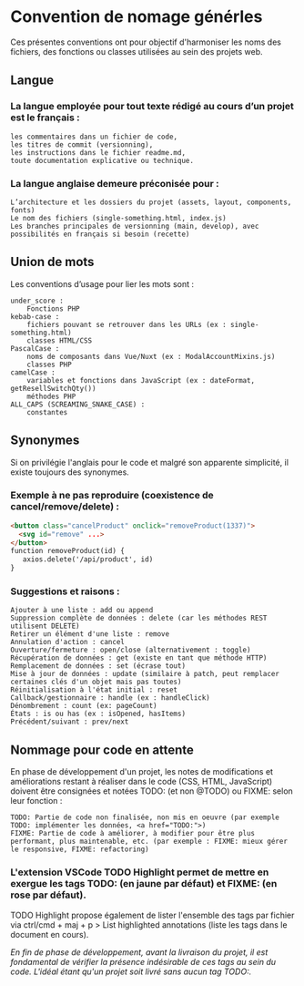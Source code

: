 # Convention de nomage générles 

Ces présentes conventions ont pour objectif d'harmoniser les noms des fichiers, des fonctions ou classes utilisées au sein des projets web.

## Langue

### La langue employée pour tout texte rédigé au cours d’un projet est le français :

    les commentaires dans un fichier de code,
    les titres de commit (versionning),
    les instructions dans le fichier readme.md,
    toute documentation explicative ou technique.

### La langue anglaise demeure préconisée pour :

    L’architecture et les dossiers du projet (assets, layout, components, fonts)
    Le nom des fichiers (single-something.html, index.js)
    Les branches principales de versionning (main, develop), avec possibilités en français si besoin (recette)

## Union de mots

Les conventions d’usage pour lier les mots sont :

    under_score :
        Fonctions PHP
    kebab-case :
        fichiers pouvant se retrouver dans les URLs (ex : single-something.html)
        classes HTML/CSS
    PascalCase :
        noms de composants dans Vue/Nuxt (ex : ModalAccountMixins.js)
        classes PHP
    camelCase :
        variables et fonctions dans JavaScript (ex : dateFormat, getResellSwitchQty())
        méthodes PHP
    ALL_CAPS (SCREAMING_SNAKE_CASE) :
        constantes

## Synonymes

Si on privilégie l'anglais pour le code et malgré son apparente simplicité, il existe toujours des synonymes.

### Exemple à ne pas reproduire (coexistence de cancel/remove/delete) :


```html
<button class="cancelProduct" onclick="removeProduct(1337)">
  <svg id="remove" ...>
</button>
function removeProduct(id) {
   axios.delete('/api/product', id)
}
```

### Suggestions et raisons :

    Ajouter à une liste : add ou append
    Suppression complète de données : delete (car les méthodes REST utilisent DELETE)
    Retirer un élément d'une liste : remove
    Annulation d'action : cancel
    Ouverture/fermeture : open/close (alternativement : toggle)
    Récupération de données : get (existe en tant que méthode HTTP)
    Remplacement de données : set (écrase tout)
    Mise à jour de données : update (similaire à patch, peut remplacer certaines clés d'un objet mais pas toutes)
    Réinitialisation à l'état initial : reset
    Callback/gestionnaire : handle (ex : handleClick)
    Dénombrement : count (ex: pageCount)
    États : is ou has (ex : isOpened, hasItems)
    Précédent/suivant : prev/next

## Nommage pour code en attente

En phase de développement d'un projet, les notes de modifications et améliorations restant à réaliser dans le code (CSS, HTML, JavaScript) doivent être consignées et notées TODO: (et non @TODO) ou FIXME: selon leur fonction :

    TODO: Partie de code non finalisée, non mis en oeuvre (par exemple TODO: implémenter les données, <a href="TODO:">)
    FIXME: Partie de code à améliorer, à modifier pour être plus performant, plus maintenable, etc. (par exemple : FIXME: mieux gérer le responsive, FIXME: refactoring)

### L'extension **VSCode TODO Highlight**  permet de mettre en exergue les tags TODO: (en jaune par défaut) et FIXME: (en rose par défaut).

TODO Highlight propose également de lister l'ensemble des tags par fichier via ctrl/cmd + maj + p > List highlighted annotations (liste les tags dans le document en cours).


*En fin de phase de développement, avant la livraison du projet, il est fondamental de vérifier la présence indésirable de ces tags au sein du code. L'idéal étant qu'un projet soit livré sans aucun tag TODO:.*